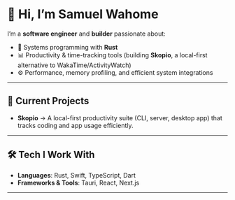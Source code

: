 # 👋 Hi, I’m Samuel Wahome  

I’m a **software engineer** and **builder** passionate about:  
- 🦀 Systems programming with **Rust**  
- 📊 Productivity & time-tracking tools (building **Skopio**, a local-first alternative to WakaTime/ActivityWatch)  
- ⚙️ Performance, memory profiling, and efficient system integrations  

---

## 🚀 Current Projects  
- **Skopio** → A local-first productivity suite (CLI, server, desktop app) that tracks coding and app usage efficiently.  

---

## 🛠️ Tech I Work With  
- **Languages**: Rust, Swift, TypeScript, Dart
- **Frameworks & Tools**: Tauri, React, Next.js

---
